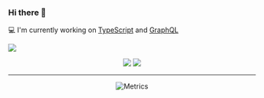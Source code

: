 ### Hi there 👋

💻 I'm currently working on [TypeScript](https://www.typescriptlang.org/) and [GraphQL](https://graphql.org/)

<img src="https://komarev.com/ghpvc/?username=mirzabekov00&label=Profile%20views&color=00acee&style=flat" />

<p align="center">
  <a href="https://www.linkedin.com/in/eldar-mirzabekov/"><img src="https://img.shields.io/badge/Eldar%20Mirzabekov-0077B5?style=flat-square&logo=Linkedin&logoColor=white"/></a>
  <a href="mailto:prog.eldar@gmail.com"><img src="https://img.shields.io/badge/prog.eldar@gmail.com-D14836?style=flat-square&logo=Gmail&logoColor=white"/></a>
</p>

---

<p align="center">
  <img
    src="https://github.com/mirzabekov00/mirzabekov00/blob/main/github-metrics.svg"
    alt="Metrics"
  />
</p>
